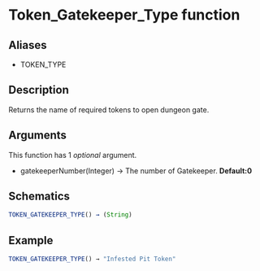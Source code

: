 # Token_Gatekeeper_Type function

## Aliases

- TOKEN_TYPE

## Description

Returns the name of required tokens to open dungeon gate.

## Arguments

This function has 1 _optional_ argument.

- gatekeeperNumber(Integer) → The number of Gatekeeper. **Default:0**

## Schematics

```js
TOKEN_GATEKEEPER_TYPE() → (String)
```

## Example

```js
TOKEN_GATEKEEPER_TYPE() → "Infested Pit Token"
```
